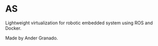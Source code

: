 # AS
Lightweight virtualization for robotic embedded system using ROS and Docker.

Made by Ander Granado.
